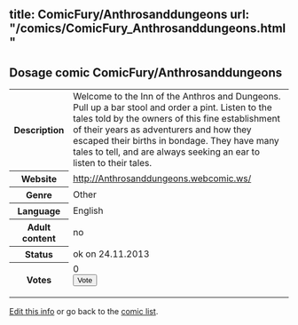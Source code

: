 title: ComicFury/Anthrosanddungeons
url: "/comics/ComicFury_Anthrosanddungeons.html"
---
Dosage comic ComicFury/Anthrosanddungeons
-----------------------------------------

<p id="msg"></p>
<script type="text/javascript">
if (window.location.search === '?edit_info_mail=sent_ok') {
  var elem = document.getElementById("msg");
  elem.innerHTML = 'Edited information sucessfully sent for review, which is usually done daily. Thanks!';
  elem.className = 'ok';
}
</script>
<table class="comicinfo">
<tr>
<th>Description</th><td>Welcome to the Inn of the Anthros and Dungeons. Pull up a bar stool and order a pint. Listen to the tales told by the owners of this fine establishment of their years as adventurers and how they escaped their births in bondage. They have many tales to tell, and are always seeking an ear to listen to their tales.</td>
</tr>
<tr>
<th>Website</th><td><a href="http://Anthrosanddungeons.webcomic.ws/">http://Anthrosanddungeons.webcomic.ws/</a></td>
</tr>
<tr>
<th>Genre</th><td>Other</td>
</tr>
<tr>
<th>Language</th><td>English</td>
</tr>
<tr>
<th>Adult content</th><td>no</td>
</tr>
<tr>
<th>Status</th><td>ok on 24.11.2013</td>
</tr>
<tr>
<th>Votes</th><td>0
<form action="http://gaecounter.appspot.com/count/" method="POST">
<input name="name" type="hidden" value="ComicFury_Anthrosanddungeons"/>
<input name="uid" type="hidden" id="voteuid" value=""/>
<input type="submit" value="Vote"/>
</form>
</td>
</tr>
</table>
<script type="text/javascript">
var ua = navigator.userAgent;
document.getElementById("voteuid").value = ua.replace(/[^a-zA-Z0-9\._:]/g , "_");;
</script>

[Edit this info](ComicFury_Anthrosanddungeons_edit.html) or go back to the [comic list](../comic-index.html).
